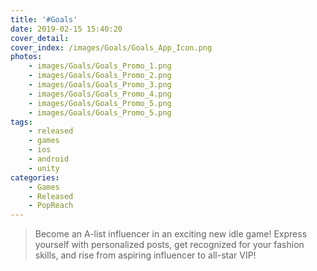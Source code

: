```yaml
---
title: '#Goals'
date: 2019-02-15 15:40:20
cover_detail: 
cover_index: /images/Goals/Goals_App_Icon.png
photos: 
	- images/Goals/Goals_Promo_1.png
	- images/Goals/Goals_Promo_2.png
	- images/Goals/Goals_Promo_3.png
	- images/Goals/Goals_Promo_4.png
	- images/Goals/Goals_Promo_5.png
	- images/Goals/Goals_Promo_5.png
tags:
	- released
	- games
	- ios
	- android
	- unity
categories:
	- Games
	- Released
	- PopReach
---
```


>Become an A-list influencer in an exciting new idle game! Express yourself with personalized posts, get recognized for your fashion skills, and rise from aspiring influencer to all-star VIP!
